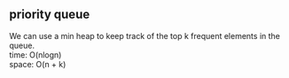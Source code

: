 ## priority queue
We can use a min heap to keep track of the top k frequent elements in the queue.<br>
time: O(nlogn)<br>
space: O(n + k)